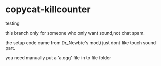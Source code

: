 # copycat-killcounter

testing

this branch only for someone who only want sound,not chat spam.

the setup code came from Dr_Newbie's mod,i just dont like touch sound part.

you need manually put a 'a.ogg' file in to file folder 
